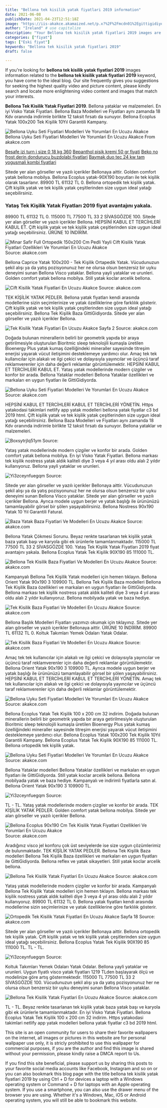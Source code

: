 ```yaml
---
title: "Bellona tek kisilik yatak fiyatlari 2019 information"
date: 2021-06-08
publishDate: 2021-04-23T12:51:18Z
image: "https://iis-akakce.akamaized.net/p.x?%2F%2Fmcdn01%2Egittigidiyor%2Enet%2F62271%2F622714186%5F0%2Ejpg"
author: "Ireland" # use capitalize
description: "Your Bellona tek kisilik yatak fiyatlari 2019 images are available. Bellona tek kisilik yatak fiyatlari 2019 are a topic that is being searched for and liked by netizens today. You can Download the Bellona tek kisilik yatak fiyatlari 2019 files here. Find and Download all free vectors."
categories: ["fiyat"]
tags: ["Eski fiyat"]
keywords: "Bellona tek kisilik yatak fiyatlari 2019"
draft: false

---
```


If you're looking for **bellona tek kisilik yatak fiyatlari 2019** images information related to the **bellona tek kisilik yatak fiyatlari 2019** keyword, you have come to the ideal  blog.  Our site frequently  gives you  suggestions  for seeking  the highest  quality video and picture  content, please kindly search and locate more enlightening video content and images  that match your interests.

**Bellona Tek Kisilik Yatak Fiyatlari 2019**. Bellona yataklar ve malzemeleri. En iyi Visko Yatak Fiyatlari. Bellona Baza Modelleri ve Fiyatları aynı zamanda 18 Kdv oranında indirimle birlikte 12 taksit fırsatı da sunuyor. Bellona Ecoplus Yatak 100x200 Tek Kişilik 10Yıl Garantili Kampany.

![Bellona Uyku Seti Fiyatlari Modelleri Ve Yorumlari En Ucuzu Akakce](https://iis-akakce.akamaized.net/p.x?%2F%2Fproductimages%2Ehepsiburada%2Enet%2Fs%2F56%2F600%2F11252160856114%2Ejpg "Bellona Uyku Seti Fiyatlari Modelleri Ve Yorumlari En Ucuzu Akakce")
Bellona Uyku Seti Fiyatlari Modelleri Ve Yorumlari En Ucuzu Akakce From akakce.com

[Besafe izi turn i size 0 18 kg 360](/besafe-izi-turn-i-size-0-18-kg-360/)
[Bepanthol pisik kremi 50 gr fiyati](/bepanthol-pisik-kremi-50-gr-fiyati/)
[Beko no frost derin dondurucu buzdolabi fiyatlari](/beko-no-frost-derin-dondurucu-buzdolabi-fiyatlari/)
[Baymak duo tec 24 kw tam yogusmali kombi fiyatlari](/baymak-duo-tec-24-kw-tam-yogusmali-kombi-fiyatlari/)

Sitede yer alan görseller ve yazılı içerikler Bellonaya aittir. Golden comfort yatak bellona mobilya. Bellona Ecoplus yatak-90X190 boyutları ile tek kişilik olarak tasarlanır. 89900 TL 61132 TL 0. Bellona ortopedik tek kişilik yatak. Çift kişilik yatak ve tek kişilik yatak çeşitlerinden size uygun ideal yatağı seçebilirsiniz.

### Yataş Tek Kişilik Yatak Fiyatları 2019 fiyat avantajını yakala.

89900 TL 61132 TL 0. 115000 TL 77500 TL 33 2 SİVASGÖZDE 100. Sitede yer alan görseller ve yazılı içerikler Bellona. HEPSİNİ KABUL ET TERCİHLERİ KABUL ET. Çift kişilik yatak ve tek kişilik yatak çeşitlerinden size uygun ideal yatağı seçebilirsiniz. ÜRÜNE 10 İNDİRİM.


![Minar Safir Full Ortopedik 150x200 Cm Pedli Yayli Cift Kisilik Yatak Fiyatlari Ozellikleri Ve Yorumlari En Ucuzu Akakce](https://cdn.akakce.com/minar/minar-safir-full-ortopedik-150x200-cm-pedli-yayli-z.jpg "Minar Safir Full Ortopedik 150x200 Cm Pedli Yayli Cift Kisilik Yatak Fiyatlari Ozellikleri Ve Yorumlari En Ucuzu Akakce")
Source: akakce.com

Bellona Caprice Yatak 100x200 - Tek Kişilik Ortapedik Yatak. Vücudunuzun şekil alışı ya da yatış pozisyonunuz her ne olursa olsun benzersiz bir uyku deneyimi sunan Bellona Visco yataklar. Bellona yayli yataklar ve urunleri. Golden comfort yatak bellona mobilya. Still yatak koclar arcelik bellona.

![Cift Kisilik Yatak Fiyatlari En Ucuzu Akakce](https://iis-akakce.akamaized.net/p.x?%2F%2Fproductimages%2Ehepsiburada%2Enet%2Fs%2F37%2F600%2F10565331320882%2Ejpg "Cift Kisilik Yatak Fiyatlari En Ucuzu Akakce")
Source: akakce.com

TEK KİŞİLİK YATAK PEDLER. Bellona yatak fiyatları kendi arasında modellerine sizin seçimlerinize ve yatak özelliklerine göre farklılık gösterir. Çift kişilik yatak ve tek kişilik yatak çeşitlerinden size uygun ideal yatağı seçebilirsiniz. Bellona Tek Kişilik Baza GittiGidiyorda. Sitede yer alan görseller ve yazılı içerikler Bellona.

![Tek Kisilik Yatak Fiyatlari En Ucuzu Akakce Sayfa 2](https://iis-akakce.akamaized.net/p.x?%2F%2Fmcdn01%2Egittigidiyor%2Enet%2F65305%2F653054395%5F0%2Ejpg "Tek Kisilik Yatak Fiyatlari En Ucuzu Akakce Sayfa 2")
Source: akakce.com

Doğada bulunan minerallerin belirli bir geometrik yapıda bir araya getirilmesiyle oluşturulan Bioritmic sleep teknolojili kumaşla üretilen Bioenergy Plus yatak kumaş özelliğindeki mineraller sayesinde titreşim enerjisi yayarak vücut iletişimini desteklemeye yardımcı olur. Amaç tek tek kullanıcılar için alakalı ve ilgi çekici ve dolayısıyla yayıncılar ve üçüncü taraf reklamverenler için daha değerli reklamlar görüntülemektir. HEPSİNİ KABUL ET TERCİHLERİ KABUL ET. Yataş yatak modellerinde modern çizgiler ve konfor bir arada. Bellona Yataklar modelleri Bellona Yataklar özellikleri ve markaları en uygun fiyatları ile GittiGidiyorda.

![Bellona Uyku Seti Fiyatlari Modelleri Ve Yorumlari En Ucuzu Akakce](https://iis-akakce.akamaized.net/p.x?%2F%2Fproductimages%2Ehepsiburada%2Enet%2Fs%2F56%2F600%2F11252160856114%2Ejpg "Bellona Uyku Seti Fiyatlari Modelleri Ve Yorumlari En Ucuzu Akakce")
Source: akakce.com

HEPSİNİ KABUL ET TERCİHLERİ KABUL ET TERCİHLERİ YÖNETİN. Https yatakodasi takimlari netlify app yatak modelleri bellona yatak fiyatlar c3 bd 2019 html. Çift kişilik yatak ve tek kişilik yatak çeşitlerinden size uygun ideal yatağı seçebilirsiniz. Bellona Baza Modelleri ve Fiyatları aynı zamanda 18 Kdv oranında indirimle birlikte 12 taksit fırsatı da sunuyor. Bellona yataklar ve malzemeleri.

![Boxsytrjlq51ym](https://productimages.hepsiburada.net/s/50/600/11045386485810.jpg "Boxsytrjlq51ym")
Source: 

Yataş yatak modellerinde modern çizgiler ve konfor bir arada. Golden comfort yatak bellona mobilya. En iyi Visko Yatak Fiyatlari. Bellona markası tek kişilik nostress yatak aldık kaliteli diye 3 veya 4 yıl arası oldu alalı 2 yıldır kullanıyoruz. Bellona yayli yataklar ve urunleri.

![Yi3zceynfuegqm](https://iis-akakce.akamaized.net/p.x?%2F%2Fgozdemobilya%2Exmlbankasi%2Ecom%2Fimage%2Fdata%2Fresimler%2Fbellona%2Dorientplus%2Dortopedik%2Dyatak%2Dtek%2Dkisilik%2Dsadece%2Dyatak%2D4752%2Ejpg "Yi3zceynfuegqm")
Source: 

Sitede yer alan görseller ve yazılı içerikler Bellonaya aittir. Vücudunuzun şekil alışı ya da yatış pozisyonunuz her ne olursa olsun benzersiz bir uyku deneyimi sunan Bellona Visco yataklar. Sitede yer alan görseller ve yazılı içerikler Bellona. Ayrıca modele uygun berjer ve yatak başlığı ile ürününüzü tamamlayabilir görsel bir şölen yaşayabilirsiniz. Bellona Nostress 90x190 Yatak 10 Yıl Garantili Fatural.

![Baza Yatak Baza Fiyatlari Ve Modelleri En Ucuzu Akakce](https://n11scdn.akamaized.net/a1/1024/ev-yasam/cift-kisilik-baza/cift-kisilik-bazabaslik-150200-olculerinde__0859621498187709.jpg "Baza Yatak Baza Fiyatlari Ve Modelleri En Ucuzu Akakce")
Source: akakce.com

Bellona Yatak Çökmesi Sorunu. Beyaz renkte tasarlanan tek kişilik yatak baza yatak başı ve karyola gibi ek ürünlerle tamamlanmaktadır. 115000 TL 77500 TL 33 2 SİVASGÖZDE 100. Yataş Tek Kişilik Yatak Fiyatları 2019 fiyat avantajını yakala. Bellona Ecoplus Yatak Tek Kişilik 90X190 85 111000 TL.

![Bellona Tek Kisilik Baza Fiyatlari Ve Modelleri En Ucuzu Akakce](https://iis-akakce.akamaized.net/p.x?%2F%2Fproductimages%2Ehepsiburada%2Enet%2Fs%2F28%2F600%2F10225984274482%2Ejpg "Bellona Tek Kisilik Baza Fiyatlari Ve Modelleri En Ucuzu Akakce")
Source: akakce.com

Kampanyalı Bellona Tek Kişilik Yatak modelleri için hemen tıklayın. Bellona Orient Yatak 90x190 3 109900 TL. Bellona Tek Kişilik Baza modelleri Bellona Tek Kişilik Baza özellikleri ve markaları en uygun fiyatları ile GittiGidiyorda. Bellona markası tek kişilik nostress yatak aldık kaliteli diye 3 veya 4 yıl arası oldu alalı 2 yıldır kullanıyoruz. Bellona mobilyada yatak ve baza hediye.

![Tek Kisilik Baza Fiyatlari Ve Modelleri En Ucuzu Akakce](https://iis-akakce.akamaized.net/p.x?%2F%2Fmcdn01%2Egittigidiyor%2Enet%2F60166%2F601661910%5F1%2Ejpg "Tek Kisilik Baza Fiyatlari Ve Modelleri En Ucuzu Akakce")
Source: akakce.com

Bellona Başlık Modelleri Fiyatları yazımızı okumak için tıklayınız. Sitede yer alan görseller ve yazılı içerikler Bellonaya aittir. ÜRÜNE 10 İNDİRİM. 89900 TL 61132 TL 0. Koltuk Takımları Yemek Odaları Yatak Odalar.

![Tek Kisilik Baza Fiyatlari Ve Modelleri En Ucuzu Akakce](https://iis-akakce.akamaized.net/p.x?%2F%2Fmcdn01%2Egittigidiyor%2Enet%2F67808%2F678086280%5F0%2Ejpg "Tek Kisilik Baza Fiyatlari Ve Modelleri En Ucuzu Akakce")
Source: akakce.com

Amaç tek tek kullanıcılar için alakalı ve ilgi çekici ve dolayısıyla yayıncılar ve üçüncü taraf reklamverenler için daha değerli reklamlar görüntülemektir. Bellona Orient Yatak 90x190 3 109900 TL. Ayrıca modele uygun berjer ve yatak başlığı ile ürününüzü tamamlayabilir görsel bir şölen yaşayabilirsiniz. HEPSİNİ KABUL ET TERCİHLERİ KABUL ET TERCİHLERİ YÖNETİN. Amaç tek tek kullanıcılar için alakalı ve ilgi çekici ve dolayısıyla yayıncılar ve üçüncü taraf reklamverenler için daha değerli reklamlar görüntülemektir.

![Bellona Uyku Seti Fiyatlari Modelleri Ve Yorumlari En Ucuzu Akakce](https://iis-akakce.akamaized.net/p.x?%2F%2Fproductimages%2Ehepsiburada%2Enet%2Fs%2F56%2F600%2F11252159283250%2Ejpg "Bellona Uyku Seti Fiyatlari Modelleri Ve Yorumlari En Ucuzu Akakce")
Source: akakce.com

Bellona Ecoplus Yatak Tek Kişilik 100 x 200 cm 32 indirim. Doğada bulunan minerallerin belirli bir geometrik yapıda bir araya getirilmesiyle oluşturulan Bioritmic sleep teknolojili kumaşla üretilen Bioenergy Plus yatak kumaş özelliğindeki mineraller sayesinde titreşim enerjisi yayarak vücut iletişimini desteklemeye yardımcı olur. Bellona Ecoplus Yatak 100x200 Tek Kişilik 10Yıl Garantili Kampany. Bellona Ecoplus Yatak Tek Kişilik 90X190 85 111000 TL. Bellona ortopedik tek kişilik yatak.

![Bellona Uyku Seti Fiyatlari Modelleri Ve Yorumlari En Ucuzu Akakce](https://iis-akakce.akamaized.net/p.x?%2F%2Fmcdn01%2Egittigidiyor%2Enet%2F65564%2F655644828%5F1%2Ejpg "Bellona Uyku Seti Fiyatlari Modelleri Ve Yorumlari En Ucuzu Akakce")
Source: akakce.com

Bellona Yataklar modelleri Bellona Yataklar özellikleri ve markaları en uygun fiyatları ile GittiGidiyorda. Still yatak koclar arcelik bellona. Bellona mobilyada yatak ve baza hediye. Kampanyalı ve indirimli fiyatlarla satın al. Bellona Orient Yatak 90x190 3 109900 TL.

![Yi3zceynfuegqm](https://iis-akakce.akamaized.net/p.x?%2F%2Fgozdemobilya%2Exmlbankasi%2Ecom%2Fimage%2Fdata%2Fresimler%2Fbellona%2Dbioenergy%2Dactive%2Dyatak%2Dtek%2Dkisilik%2Dortopedik%2Dcift%2Dtarafli%2D3549%2Ejpg "Yi3zceynfuegqm")
Source: 

TL - TL. Yataş yatak modellerinde modern çizgiler ve konfor bir arada. TEK KİŞİLİK YATAK PEDLER. Golden comfort yatak bellona mobilya. Sitede yer alan görseller ve yazılı içerikler Bellona.

![Bellona Ecoplus 90x190 Cm Tek Kisilik Yatak Fiyatlari Ozellikleri Ve Yorumlari En Ucuzu Akakce](https://cdn.akakce.com/bellona/bellona-ecoplus-90x190-cm-z.jpg "Bellona Ecoplus 90x190 Cm Tek Kisilik Yatak Fiyatlari Ozellikleri Ve Yorumlari En Ucuzu Akakce")
Source: akakce.com

Aradığınız visco jel konforu çok üst seviyelerde ise size uygun çözümlerimiz de bulunmaktadır. TEK KİŞİLİK YATAK PEDLER. Bellona Tek Kişilik Baza modelleri Bellona Tek Kişilik Baza özellikleri ve markaları en uygun fiyatları ile GittiGidiyorda. Bellona reflex ve yatak sikayetleri. Still yatak koclar arcelik bellona.

![Bellona Tek Kisilik Yatak Fiyatlari En Ucuzu Akakce](https://iis-akakce.akamaized.net/p.x?%2F%2Fgozdemobilya%2Exmlbankasi%2Ecom%2Fimage%2Fdata%2Fresimler%2Fbellona%2Decoplus%2Dyatak%2Dtek%2Dkisilik%2D90x190%2Dkampanyali%2D10%2Dyil%2Dgarantili%2Dbaslik%2Dbaza%2Ddahil%2Ddegildir%2D4035%2Ejpg "Bellona Tek Kisilik Yatak Fiyatlari En Ucuzu Akakce")
Source: akakce.com

Yataş yatak modellerinde modern çizgiler ve konfor bir arada. Kampanyalı Bellona Tek Kişilik Yatak modelleri için hemen tıklayın. Bellona markası tek kişilik nostress yatak aldık kaliteli diye 3 veya 4 yıl arası oldu alalı 2 yıldır kullanıyoruz. 89900 TL 61132 TL 0. Bellona yatak fiyatları kendi arasında modellerine sizin seçimlerinize ve yatak özelliklerine göre farklılık gösterir.

![Ortopedik Tek Kisilik Yatak Fiyatlari En Ucuzu Akakce Sayfa 18](https://cdn.akakce.com/iv/10022/692/692129042x.jpg "Ortopedik Tek Kisilik Yatak Fiyatlari En Ucuzu Akakce Sayfa 18")
Source: akakce.com

Sitede yer alan görseller ve yazılı içerikler Bellonaya aittir. Bellona ortopedik tek kişilik yatak. Çift kişilik yatak ve tek kişilik yatak çeşitlerinden size uygun ideal yatağı seçebilirsiniz. Bellona Ecoplus Yatak Tek Kişilik 90X190 85 111000 TL. TL - TL.

![Yi3zceynfuegqm](https://iis-akakce.akamaized.net/p.x?%2F%2Fgozdemobilya%2Exmlbankasi%2Ecom%2Fimage%2Fdata%2Fresimler%2Fbellona%2Dcaprice%2Dfull%2Dortopedik%2Dyatak%2Dtek%2Dkisilik%2Dcift%2Dtarafli%2Dbaza%2Dbaslik%2Ddahil%2Ddegildir%2D245%2Ejpg "Yi3zceynfuegqm")
Source: 

Koltuk Takımları Yemek Odaları Yatak Odalar. Bellona yayli yataklar ve urunleri. Uygun fiyatlı visco yatak fiyatları 1219 TLden başlayarak ölçü ve modelinize göre artış göstermektedir. 115000 TL 77500 TL 33 2 SİVASGÖZDE 100. Vücudunuzun şekil alışı ya da yatış pozisyonunuz her ne olursa olsun benzersiz bir uyku deneyimi sunan Bellona Visco yataklar.

![Bellona Tek Kisilik Yatak Fiyatlari En Ucuzu Akakce](https://iis-akakce.akamaized.net/p.x?%2F%2Fmcdn01%2Egittigidiyor%2Enet%2F62271%2F622714186%5F0%2Ejpg "Bellona Tek Kisilik Yatak Fiyatlari En Ucuzu Akakce")
Source: akakce.com

TL - TL. Beyaz renkte tasarlanan tek kişilik yatak baza yatak başı ve karyola gibi ek ürünlerle tamamlanmaktadır. En iyi Visko Yatak Fiyatlari. Bellona Ecoplus Yatak Tek Kişilik 100 x 200 cm 32 indirim. Https yatakodasi takimlari netlify app yatak modelleri bellona yatak fiyatlar c3 bd 2019 html.

This site is an open community for users to share their favorite wallpapers on the internet, all images or pictures in this website are for personal wallpaper use only, it is stricly prohibited to use this wallpaper for commercial purposes, if you are the author and find this image is shared without your permission, please kindly raise a DMCA report to Us.

If you find this site beneficial, please support us by sharing this posts to your favorite social media accounts like Facebook, Instagram and so on or you can also bookmark this blog page with the title bellona tek kisilik yatak fiyatlari 2019 by using Ctrl + D for devices a laptop with a Windows operating system or Command + D for laptops with an Apple operating system. If you use a smartphone, you can also use the drawer menu of the browser you are using. Whether it's a Windows, Mac, iOS or Android operating system, you will still be able to bookmark this website.
